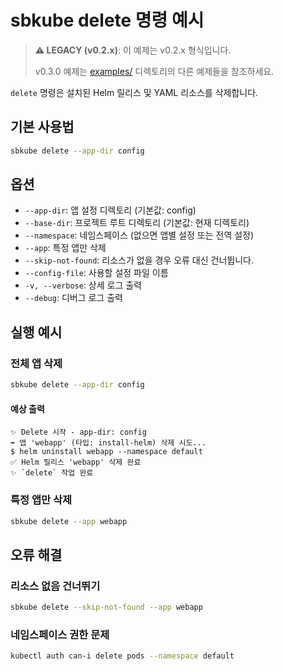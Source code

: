 # sbkube delete 명령 예시

> **⚠️ LEGACY (v0.2.x)**: 이 예제는 v0.2.x 형식입니다.
>
> v0.3.0 예제는 [examples/](../) 디렉토리의 다른 예제들을 참조하세요.

`delete` 명령은 설치된 Helm 릴리스 및 YAML 리소스를 삭제합니다.

## 기본 사용법

```bash
sbkube delete --app-dir config
```

## 옵션

- `--app-dir`: 앱 설정 디렉토리 (기본값: config)
- `--base-dir`: 프로젝트 루트 디렉토리 (기본값: 현재 디렉토리)
- `--namespace`: 네임스페이스 (없으면 앱별 설정 또는 전역 설정)
- `--app`: 특정 앱만 삭제
- `--skip-not-found`: 리소스가 없을 경우 오류 대신 건너뜁니다.
- `--config-file`: 사용할 설정 파일 이름
- `-v, --verbose`: 상세 로그 출력
- `--debug`: 디버그 로그 출력

## 실행 예시

### 전체 앱 삭제

```bash
sbkube delete --app-dir config
```

#### 예상 출력

```
✨ Delete 시작 - app-dir: config
➡️ 앱 'webapp' (타입: install-helm) 삭제 시도...
$ helm uninstall webapp --namespace default
✅ Helm 릴리스 'webapp' 삭제 완료
✨ `delete` 작업 완료
```

### 특정 앱만 삭제

```bash
sbkube delete --app webapp
```

## 오류 해결

### 리소스 없음 건너뛰기

```bash
sbkube delete --skip-not-found --app webapp
```

### 네임스페이스 권한 문제

```bash
kubectl auth can-i delete pods --namespace default
``` 